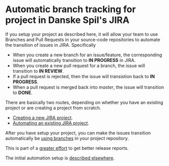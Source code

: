 # Automatic branch tracking for project in Danske Spil's JIRA

If you setup your project as described here, it will allow your team to use Branches and Pull Requests in your source-code repositories to automate the transition of issues in JIRA.  Specifically
- When you create a new branch for an issue/feature, the corresponding issue will automatically transition to **IN PROGRESS** in JIRA.
- When you create a new pull request for a branch, the issue will transition to **IN REVIEW**.
- If a pull request is rejected, then the issue will transistion back to **IN PROGRESS**.
- When a pull request is merged back into *master*, the issue will transition to **DONE**.

There are basically two routes, depending on whether you have an existing project or are creating a project from scratch.

- [Creating a new JIRA project](new-project/new-project-in-jira.md).
- [Automating an existing JIRA project](existing-project/existing-project-in-jira.md).

After you have setup your project, you can make the issues transition automatically be [using branches](../using-branches/using-branches-to-control-issues.md) in your project repository.

This is part of a [greater effort](https://jira.danskespil.dk/jira/browse/DEVOPS-388) to get better release reports.

The initial automation setup is [described elsewhere](big-bang/start-from-scratch-automation-jira.md).
